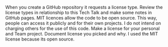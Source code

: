 When you create a GitHub repository it requests a license type. Review the license types in relationship to this Tech Talk and make some notes in GitHub pages.
MIT licences allow the code to be open source. This way, people can access it publicly and for their own projects. I do not intend on charging others for the use of this code.
Make a license for your personal and Team project. Document license you picked and why.
I used the MIT license because its open source.

